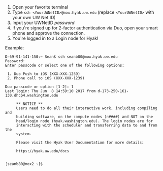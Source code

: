 1. Open your favorite terminal
2. Type `ssh <YourUWNetID>@mox.hyak.uw.edu` (replace `<YourUWNetID>` with your own UW Net ID)
3. Input your UWNetID _password_
4. If you're signed up for 2-factor authentication via Duo, open your smart phone and approve the connection.
5. You're logged in to a Login node for Hyak!

Example:

```
D-69-91-141-150:~ Sean$ ssh seanb80@mox.hyak.uw.edu
Password:
Enter passcode or select one of the following options:

 1. Duo Push to iOS (XXX-XXX-1239)
 2. Phone call to iOS (XXX-XXX-1239)

Duo passcode or option [1-2]: 1
Last login: Thu Jun  8 14:59:10 2017 from d-173-250-161-130.dhcp4.washington.edu

     ** NOTICE **
     Users need to do all their interactive work, including compiling and
     building software, on the compute nodes (n####) and NOT on the
     head/login node (hyak.washington.edu). The login nodes are for
     interacting with the scheduler and transferring data to and from the
     system.

     Please visit the Hyak User Documentation for more details:
     
     https://hyak.uw.edu/docs


[seanb80@mox2 ~]$
```
